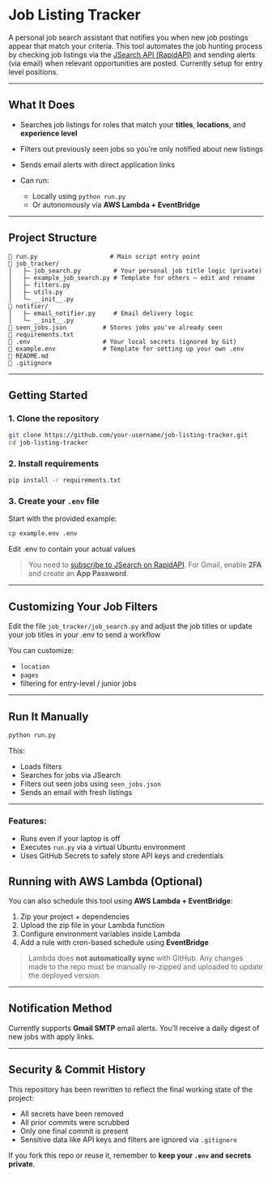# Job Listing Tracker

A personal job search assistant that notifies you when new job postings appear that match your criteria. This tool automates the job hunting process by checking job listings via the [JSearch API (RapidAPI)](https://rapidapi.com/letscrape-6bRBa3QguO5/api/jsearch) and sending alerts (via email) when relevant opportunities are posted. Currently setup for entry level positions.

---

## What It Does

* Searches job listings for roles that match your **titles**, **locations**, and **experience level**
* Filters out previously seen jobs so you’re only notified about new listings
* Sends email alerts with direct application links
* Can run:

  * Locally using `python run.py`
  * Or autonomously via **AWS Lambda + EventBridge**

---

## Project Structure

```
🔹 run.py                    # Main script entry point
🔹 job_tracker/
│   ├— job_search.py         # Your personal job title logic (private)
│   ├— example_job_search.py # Template for others — edit and rename
│   ├— filters.py
│   ├— utils.py
│   └— __init__.py
🔹 notifier/
│   ├— email_notifier.py     # Email delivery logic
│   └— __init__.py
🔹 seen_jobs.json          # Stores jobs you've already seen
🔹 requirements.txt
🔹 .env                    # Your local secrets (ignored by Git)
🔹 example.env             # Template for setting up your own .env
🔹 README.md
🔹 .gitignore
```

---

## Getting Started

### 1. Clone the repository

```bash
git clone https://github.com/your-username/job-listing-tracker.git
cd job-listing-tracker
```

### 2. Install requirements

```bash
pip install -r requirements.txt
```

### 3. Create your `.env` file

Start with the provided example:

```bash
cp example.env .env
```

Edit .env to contain your actual values

> You need to [subscribe to JSearch on RapidAPI](https://rapidapi.com/letscrape-6bRBa3QguO5/api/jsearch).
> For Gmail, enable **2FA** and create an **App Password**.

---

## Customizing Your Job Filters

Edit the file `job_tracker/job_search.py` and adjust the job titles or update your job titles in your .env to send a workflow

You can customize:

* `location`
* `pages`
* filtering for entry-level / junior jobs

---

## Run It Manually

```bash
python run.py
```

This:

* Loads filters
* Searches for jobs via JSearch
* Filters out seen jobs using `seen_jobs.json`
* Sends an email with fresh listings

---


### Features:

* Runs even if your laptop is off
* Executes `run.py` via a virtual Ubuntu environment
* Uses GitHub Secrets to safely store API keys and credentials

## Running with AWS Lambda (Optional)

You can also schedule this tool using **AWS Lambda + EventBridge**:

1. Zip your project + dependencies
2. Upload the zip file in your Lambda function
3. Configure environment variables inside Lambda
4. Add a rule with cron-based schedule using **EventBridge**

> Lambda does **not automatically sync** with GitHub.
> Any changes made to the repo must be manually re-zipped and uploaded to update the deployed version.

---

## Notification Method

Currently supports **Gmail SMTP** email alerts. You’ll receive a daily digest of new jobs with apply links.

---

## Security & Commit History

This repository has been rewritten to reflect the final working state of the project:

* All secrets have been removed
* All prior commits were scrubbed
* Only one final commit is present
* Sensitive data like API keys and filters are ignored via `.gitignore`

If you fork this repo or reuse it, remember to **keep your `.env` and secrets private**.
